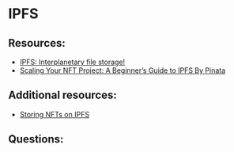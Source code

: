 # IPFS

## Resources:

* [IPFS: Interplanetary file storage!](https://www.youtube.com/watch?v=5Uj6uR3fp-U)
* [Scaling Your NFT Project: A Beginner’s Guide to IPFS By Pinata](https://www.bueno.art/blog/pinata-ipfs-guide)

## Additional resources:

* [Storing NFTs on IPFS](https://blog.ipfs.tech/2021-04-05-storing-nfts-on-ipfs/)

## Questions:
